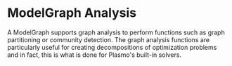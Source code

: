 # ModelGraph Analysis

A ModelGraph supports graph analysis to perform functions such as graph partitioning or community detection.  The graph analysis functions are particularly
useful for creating decompositions of optimization problems and in fact, this is what is done for Plasmo's built-in solvers.
